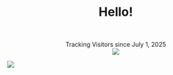 <h1 align="center">Hello!</h1>

</br>
  <p align="center">Tracking Visitors since July 1, 2025
<br>
    
  <img src="[https://count.getloli.com/@:dackydeyb?name=%3Adackydeyb&theme=miku&padding=7&offset=0&align=top&scale=1&pixelated=1&darkmode=auto](https://count.getloli.com/@counter?name=counter&theme=booru-mjg&padding=7&offset=0&align=top&scale=1&pixelated=1&darkmode=auto)"/>
</p>

<a href="https://www.youtube.com/watch?v=dQw4w9WgXcQ"><img src="https://user-images.githubusercontent.com/73097560/115834477-dbab4500-a447-11eb-908a-139a6edaec5c.gif"></a>
